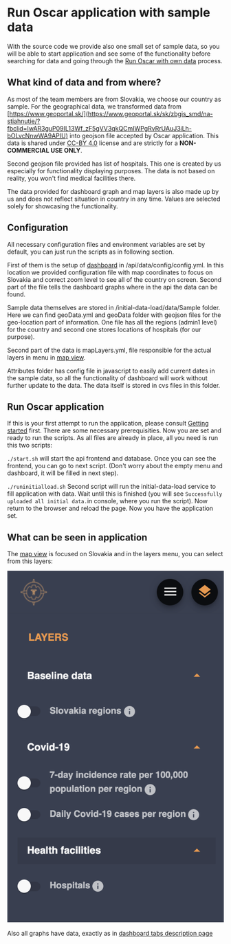 # Run Oscar application with sample data

With the source code we provide also one small set of sample data, so you will be able to start application and see some of the functionality before searching for data and going through the [Run Oscar with own data](./run-application-with-own-data.md) process.

## What kind of data and from where?

As most of the team members are from Slovakia, we choose our country as sample. For the geographical data, we transformed data from [https://www.geoportal.sk/](https://www.geoportal.sk/sk/zbgis_smd/na-stiahnutie/?fbclid=IwAR3guP09IL13Wf_zF5gVV3qkQCmIWPgRvRrUAuJ3iLh-bOLvcNnwWA9APIU) into geojson file accepted by Oscar application. This data is shared under [CC-BY 4.0](https://creativecommons.org/licenses/by/4.0/) license and are strictly for a **NON-COMMERCIAL USE ONLY**.

Second geojson file provided has list of hospitals. This one is created by us especially for functionality displaying purposes. The data is not based on reality, you won't find medical facilities there.

The data provided for dashboard graph and map layers is also made up by us and does not reflect situation in country in any time. Values are selected solely for showcasing the functionality.

## Configuration

All necessary configuration files and environment variables are set by default, you can just run the scripts as in following section.

First of them is the setup of [dashboard](../UI/dashboard-tabs.md) in /api/data/config/config.yml. In this location we provided configuration file with map coordinates to focus on Slovakia and correct zoom level to see all of the country on screen. Second part of the file tells the dashboard graphs where in the api the data can be found.

Sample data themselves are stored in /initial-data-load/data/Sample folder. Here we can find geoData.yml and geoData folder with geojson files for the geo-location part of information. One file has all the regions (admin1 level) for the country and second one stores locations of hospitals (for our purpose).

Second part of the data is mapLayers.yml, file responsible for the actual layers in menu in [map view](../UI/map.md).

Attributes folder has config file in javascript to easily add current dates in the sample data, so all the functionality of dashboard will work without further update to the data. The data itself is stored in cvs files in this folder.

## Run Oscar application

If this is your first attempt to run the application, please consult [Getting started](../getting-started/run-application.md) first. There are some necessary prerequisities.
Now you are set and ready to run the scripts. As all files are already in place, all you need is run this two scripts:

`./start.sh` will start the api frontend and database. Once you can see the frontend, you can go to next script. (Don't worry about the empty menu and dashboard, it will be filled in next step).

`./runinitialload.sh` Second script will run the initial-data-load service to fill application with data. Wait until this is finished (you will see `Successfully uploaded all initial data.`in console, where you run the script). Now return to the browser and reload the page. Now you have the application set.

## What can be seen in application

The [map view](../UI/map.md) is focused on Slovakia and in the layers menu, you can select from this layers:

![layers menu with sample layers |50%](./sampleMapLayersMenu.png)

Also all graphs have data, exactly as in [dashboard tabs description page](../UI/dashboard-tabs.md)
